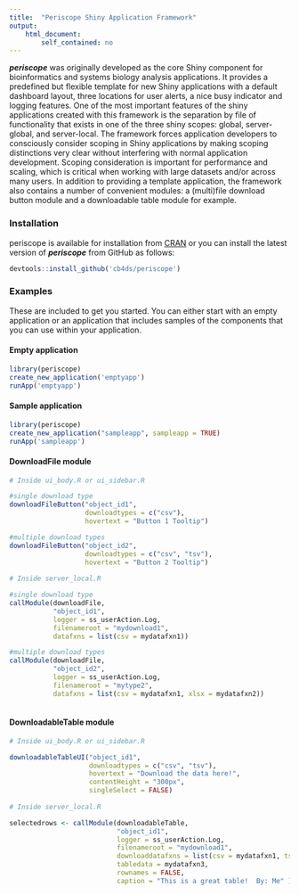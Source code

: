 ```yaml
---
title:  "Periscope Shiny Application Framework"
output: 
    html_document:
        self_contained: no
---
```


***periscope*** was originally developed as the core Shiny component for bioinformatics and systems biology analysis applications. It provides a predefined but flexible template for new Shiny applications with a default dashboard layout, three locations for user alerts, a nice busy indicator and logging features. One of the most important features of the shiny applications created with this framework is the separation by file of functionality that exists in one of the three shiny scopes: global, server-global, and server-local. The framework forces application developers to consciously consider scoping in Shiny applications by making scoping distinctions very clear without interfering with normal application development. Scoping consideration is important for performance and scaling, which is critical when working with large datasets and/or across many users.  In addition to providing a template application, the framework also contains a number of convenient modules: a (multi)file download button module and a downloadable table module for example.

### Installation

periscope is available for installation from 
[CRAN](https://CRAN.R-project.org/package=periscope) or you can install the
latest version of ***periscope*** from GitHub as follows:

```r
devtools::install_github('cb4ds/periscope')
```


### Examples

These are included to get you started. You can either start with an empty application or an application that includes samples of the components that you can use within your application.


#### Empty application

```r
library(periscope)
create_new_application('emptyapp')
runApp('emptyapp')
```


#### Sample application

```r
library(periscope)
create_new_application("sampleapp", sampleapp = TRUE)
runApp('sampleapp')

```


#### DownloadFile module

```r
# Inside ui_body.R or ui_sidebar.R

#single download type
downloadFileButton("object_id1", 
                   downloadtypes = c("csv"), 
                   hovertext = "Button 1 Tooltip")

#multiple download types
downloadFileButton("object_id2", 
                   downloadtypes = c("csv", "tsv"), 
                   hovertext = "Button 2 Tooltip")
                
# Inside server_local.R

#single download type
callModule(downloadFile, 
           "object_id1", 
           logger = ss_userAction.Log,
           filenameroot = "mydownload1",
           datafxns = list(csv = mydatafxn1))

#multiple download types
callModule(downloadFile, 
           "object_id2",
           logger = ss_userAction.Log,
           filenameroot = "mytype2",
           datafxns = list(csv = mydatafxn1, xlsx = mydatafxn2))   
                   
```

#### DownloadableTable module

```r
# Inside ui_body.R or ui_sidebar.R

downloadableTableUI("object_id1", 
                    downloadtypes = c("csv", "tsv"), 
                    hovertext = "Download the data here!",
                    contentHeight = "300px",
                    singleSelect = FALSE)
                    
# Inside server_local.R

selectedrows <- callModule(downloadableTable, 
                           "object_id1", 
                           logger = ss_userAction.Log,
                           filenameroot = "mydownload1",
                           downloaddatafxns = list(csv = mydatafxn1, tsv = mydatafxn2),
                           tabledata = mydatafxn3,
                           rownames = FALSE,
                           caption = "This is a great table!  By: Me" )
```
